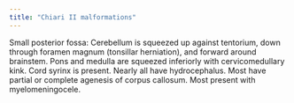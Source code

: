 ```yaml
---
title: "Chiari II malformations"
---
```

Small posterior fossa: Cerebellum is squeezed up against tentorium, down through foramen magnum (tonsillar herniation), and forward around brainstem. Pons and medulla are squeezed inferiorly with cervicomedullary kink. Cord syrinx is present. Nearly all have hydrocephalus. Most have partial or complete agenesis of corpus callosum. Most present with myelomeningocele.

